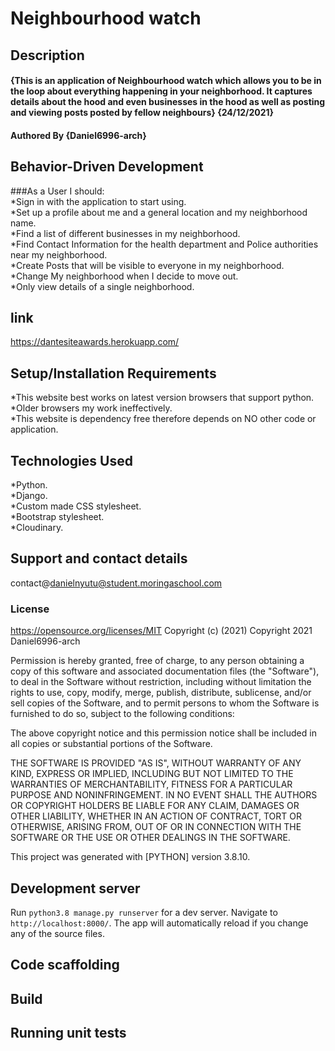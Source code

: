 # Neighbourhood watch

## Description  
#### {This is an application of Neighbourhood watch which allows you to be in the loop about everything happening in your neighborhood. It captures details about the hood and even businesses in the hood as well as posting and viewing posts posted by fellow neighbours} {24/12/2021}
#### Authored By **{Daniel6996-arch}**
## Behavior-Driven Development
###As a User I should:     
*Sign in with the application to start using.   
*Set up a profile about me and a general location and my neighborhood name.   
*Find a list of different businesses in my neighborhood.   
*Find Contact Information for the health department and Police authorities near my neighborhood.   
*Create Posts that will be visible to everyone in my neighborhood.   
*Change My neighborhood when I decide to move out.   
*Only view details of a single neighborhood.      
## link
https://dantesiteawards.herokuapp.com/
## Setup/Installation Requirements
*This website best works on latest version browsers that support python.   
*Older browsers my work ineffectively.   
*This website is dependency free therefore depends on NO other code or application.
## Technologies Used    
*Python.      
*Django.     
*Custom made CSS stylesheet.      
*Bootstrap stylesheet.   
*Cloudinary.     
## Support and contact details
contact@danielnyutu@student.moringaschool.com
### License 
https://opensource.org/licenses/MIT
Copyright (c) (2021)
Copyright 2021 Daniel6996-arch

Permission is hereby granted, free of charge, to any person obtaining a copy of this software and associated documentation files (the "Software"), to deal in the Software without restriction, including without limitation the rights to use, copy, modify, merge, publish, distribute, sublicense, and/or sell copies of the Software, and to permit persons to whom the Software is furnished to do so, subject to the following conditions:

The above copyright notice and this permission notice shall be included in all copies or substantial portions of the Software.

THE SOFTWARE IS PROVIDED "AS IS", WITHOUT WARRANTY OF ANY KIND, EXPRESS OR IMPLIED, INCLUDING BUT NOT LIMITED TO THE WARRANTIES OF MERCHANTABILITY, FITNESS FOR A PARTICULAR PURPOSE AND NONINFRINGEMENT. IN NO EVENT SHALL THE AUTHORS OR COPYRIGHT HOLDERS BE LIABLE FOR ANY CLAIM, DAMAGES OR OTHER LIABILITY, WHETHER IN AN ACTION OF CONTRACT, TORT OR OTHERWISE, ARISING FROM, OUT OF OR IN CONNECTION WITH THE SOFTWARE OR THE USE OR OTHER DEALINGS IN THE SOFTWARE.

This project was generated with [PYTHON] version 3.8.10.

## Development server

Run `python3.8 manage.py runserver` for a dev server. Navigate to `http://localhost:8000/`. The app will automatically reload if you change any of the source files.

## Code scaffolding

## Build

## Running unit tests
